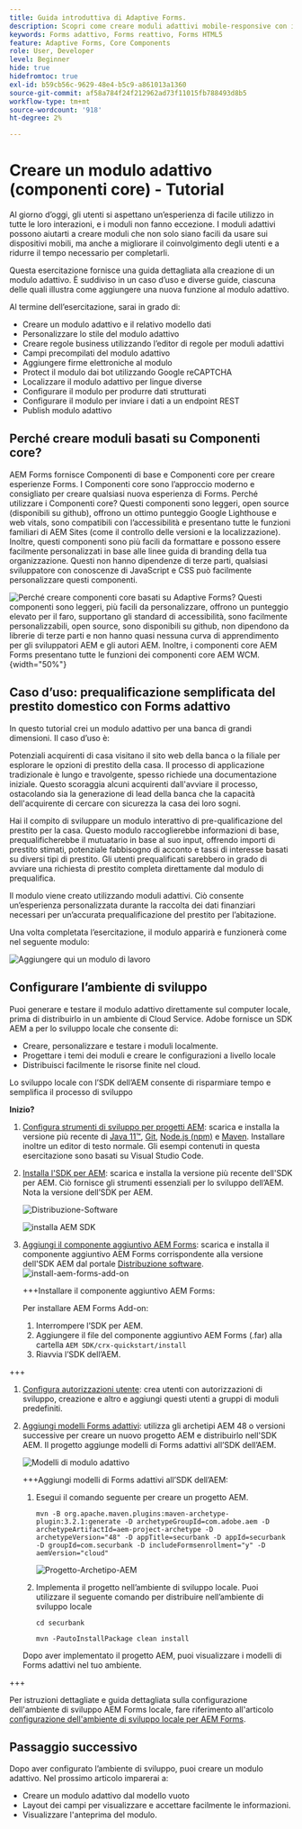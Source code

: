 ```yaml
---
title: Guida introduttiva di Adaptive Forms.
description: Scopri come creare moduli adattivi mobile-responsive con il nostro tutorial dettagliato. Questi moduli si adattano perfettamente ai diversi dispositivi, garantendo un’esperienza fluida.
keywords: Forms adattivo, Forms reattivo, Forms HTML5
feature: Adaptive Forms, Core Components
role: User, Developer
level: Beginner
hide: true
hidefromtoc: true
exl-id: b59cb56c-9629-48e4-b5c9-a861013a1360
source-git-commit: af58a784f24f212962ad73f11015fb788493d8b5
workflow-type: tm+mt
source-wordcount: '918'
ht-degree: 2%

---
```


# Creare un modulo adattivo (componenti core) - Tutorial

Al giorno d’oggi, gli utenti si aspettano un’esperienza di facile utilizzo in tutte le loro interazioni, e i moduli non fanno eccezione. I moduli adattivi possono aiutarti a creare moduli che non solo siano facili da usare sui dispositivi mobili, ma anche a migliorare il coinvolgimento degli utenti e a ridurre il tempo necessario per completarli.

Questa esercitazione fornisce una guida dettagliata alla creazione di un modulo adattivo. È suddiviso in un caso d’uso e diverse guide, ciascuna delle quali illustra come aggiungere una nuova funzione al modulo adattivo.

Al termine dell’esercitazione, sarai in grado di:

* Creare un modulo adattivo e il relativo modello dati
* Personalizzare lo stile del modulo adattivo
* Creare regole business utilizzando l’editor di regole per moduli adattivi
* Campi precompilati del modulo adattivo
* Aggiungere firme elettroniche al modulo
* Protect il modulo dai bot utilizzando Google reCAPTCHA
* Localizzare il modulo adattivo per lingue diverse
* Configurare il modulo per produrre dati strutturati
* Configurare il modulo per inviare i dati a un endpoint REST
* Publish modulo adattivo


## Perché creare moduli basati su Componenti core?

AEM Forms fornisce Componenti di base e Componenti core per creare esperienze Forms. I Componenti core sono l’approccio moderno e consigliato per creare qualsiasi nuova esperienza di Forms. Perché utilizzare i Componenti core? Questi componenti sono leggeri, open source (disponibili su github), offrono un ottimo punteggio Google Lighthouse e web vitals, sono compatibili con l’accessibilità e presentano tutte le funzioni familiari di AEM Sites (come il controllo delle versioni e la localizzazione). Inoltre, questi componenti sono più facili da formattare e possono essere facilmente personalizzati in base alle linee guida di branding della tua organizzazione. Questi non hanno dipendenze di terze parti, qualsiasi sviluppatore con conoscenze di JavaScript e CSS può facilmente personalizzare questi componenti.

![Perché creare componenti core basati su Adaptive Forms? Questi componenti sono leggeri, più facili da personalizzare, offrono un punteggio elevato per il faro, supportano gli standard di accessibilità, sono facilmente personalizzabili, open source, sono disponibili su github, non dipendono da librerie di terze parti e non hanno quasi nessuna curva di apprendimento per gli sviluppatori AEM e gli autori AEM. Inoltre, i componenti core AEM Forms presentano tutte le funzioni dei componenti core AEM WCM.](/help/forms/assets/cc-core-components-benefits.png){width="50%"}

## Caso d’uso: prequalificazione semplificata del prestito domestico con Forms adattivo

In questo tutorial crei un modulo adattivo per una banca di grandi dimensioni. Il caso d’uso è:

Potenziali acquirenti di casa visitano il sito web della banca o la filiale per esplorare le opzioni di prestito della casa. Il processo di applicazione tradizionale è lungo e travolgente, spesso richiede una documentazione iniziale. Questo scoraggia alcuni acquirenti dall&#39;avviare il processo, ostacolando sia la generazione di lead della banca che la capacità dell&#39;acquirente di cercare con sicurezza la casa dei loro sogni.

Hai il compito di sviluppare un modulo interattivo di pre-qualificazione del prestito per la casa. Questo modulo raccoglierebbe informazioni di base, prequalificherebbe il mutuatario in base al suo input, offrendo importi di prestito stimati, potenziale fabbisogno di acconto e tassi di interesse basati su diversi tipi di prestito. Gli utenti prequalificati sarebbero in grado di avviare una richiesta di prestito completa direttamente dal modulo di prequalifica.

Il modulo viene creato utilizzando moduli adattivi. Ciò consente un’esperienza personalizzata durante la raccolta dei dati finanziari necessari per un’accurata prequalificazione del prestito per l’abitazione.

Una volta completata l’esercitazione, il modulo apparirà e funzionerà come nel seguente modulo:

![Aggiungere qui un modulo di lavoro](/help/forms/assets/cc-tutorial-final-form.png)

## Configurare l’ambiente di sviluppo

Puoi generare e testare il modulo adattivo direttamente sul computer locale, prima di distribuirlo in un ambiente di Cloud Service. Adobe fornisce un SDK AEM a per lo sviluppo locale che consente di:

* Creare, personalizzare e testare i moduli localmente.
* Progettare i temi dei moduli e creare le configurazioni a livello locale
* Distribuisci facilmente le risorse finite nel cloud.

Lo sviluppo locale con l’SDK dell’AEM consente di risparmiare tempo e semplifica il processo di sviluppo


**Inizio?**

1. [Configura strumenti di sviluppo per progetti AEM](/help/forms/setup-local-development-environment.md#set-up-development-tools-for-aem-projects): scarica e installa la versione più recente di [Java 11™](https://experienceleague.adobe.com/docs/experience-manager-learn/cloud-service/local-development-environment-set-up/development-tools.html?lang=en#local-development-environment-set-up), [Git](https://experienceleague.adobe.com/docs/experience-manager-learn/cloud-service/local-development-environment-set-up/development-tools.html?lang=en#install-git), [Node.js (npm)](https://experienceleague.adobe.com/docs/experience-manager-learn/cloud-service/local-development-environment-set-up/development-tools.html?lang=en#node-js) e [Maven](https://experienceleague.adobe.com/docs/experience-manager-learn/cloud-service/local-development-environment-set-up/development-tools.html?lang=en#install-maven). Installare inoltre un editor di testo normale. Gli esempi contenuti in questa esercitazione sono basati su Visual Studio Code.

1. [Installa l&#39;SDK per AEM](/help/forms/setup-local-development-environment.md#set-up-local-experience-manager-environment-for-development): scarica e installa la versione più recente dell&#39;SDK per AEM. Ciò fornisce gli strumenti essenziali per lo sviluppo dell’AEM. Nota la versione dell’SDK per AEM.

   ![Distribuzione-Software](/help/forms/assets/software-distribution.png)

   ![installa AEM SDK](/help/forms/assets/start-aem-sdk.png)

1. [Aggiungi il componente aggiuntivo AEM Forms](/help/forms/setup-local-development-environment.md#add-forms-archive-to-local-author-and-publish-instances-and-configure-forms-specific-users): scarica e installa il componente aggiuntivo AEM Forms corrispondente alla versione dell&#39;SDK AEM dal portale [Distribuzione software](https://experience.adobe.com/#/downloads).
   ![install-aem-forms-add-on](/help/forms/assets/install-aem-forms-add-on.png)

   +++Installare il componente aggiuntivo AEM Forms:

   Per installare AEM Forms Add-on:

   1. Interrompere l’SDK per AEM.
   1. Aggiungere il file del componente aggiuntivo AEM Forms (.far) alla cartella `AEM SDK/crx-quickstart/install`
   1. Riavvia l’SDK dell’AEM.

+++

1. [Configura autorizzazioni utente](/help/forms/setup-local-development-environment.md#configure-users-and-permissions): crea utenti con autorizzazioni di sviluppo, creazione e altro e aggiungi questi utenti a gruppi di moduli predefiniti.


1. [Aggiungi modelli Forms adattivi](/help/forms/setup-local-development-environment.md#set-up-a-development-project-for-forms-based-on-experience-manager-archetype): utilizza gli archetipi AEM 48 o versioni successive per creare un nuovo progetto AEM e distribuirlo nell&#39;SDK AEM. Il progetto aggiunge modelli di Forms adattivi all’SDK dell’AEM.

   ![Modelli di modulo adattivo](/help/forms/assets/adaptive-forms-templates.png)

   +++Aggiungi modelli di Forms adattivi all’SDK dell’AEM:

   1. Esegui il comando seguente per creare un progetto AEM.

      ```
      mvn -B org.apache.maven.plugins:maven-archetype-plugin:3.2.1:generate -D archetypeGroupId=com.adobe.aem -D archetypeArtifactId=aem-project-archetype -D archetypeVersion="48" -D appTitle=securbank -D appId=securbank -D groupId=com.securbank -D includeFormsenrollment="y" -D aemVersion="cloud"
      ```

      ![Progetto-Archetipo-AEM](/help/forms/assets/aem-archetype-project.png)

   1. Implementa il progetto nell’ambiente di sviluppo locale. Puoi utilizzare il seguente comando per distribuire nell’ambiente di sviluppo locale

      ```
      cd securbank
      
      mvn -PautoInstallPackage clean install
      ```

   Dopo aver implementato il progetto AEM, puoi visualizzare i modelli di Forms adattivi nel tuo ambiente.

+++


Per istruzioni dettagliate e guida dettagliata sulla configurazione dell&#39;ambiente di sviluppo AEM Forms locale, fare riferimento all&#39;articolo [configurazione dell&#39;ambiente di sviluppo locale per AEM Forms](/help/forms/setup-local-development-environment.md).



## Passaggio successivo

Dopo aver configurato l’ambiente di sviluppo, puoi creare un modulo adattivo. Nel prossimo articolo imparerai a:

* Creare un modulo adattivo dal modello vuoto
* Layout dei campi per visualizzare e accettare facilmente le informazioni.
* Visualizzare l&#39;anteprima del modulo.

<!-- 

### Step 2: Create Form Data Model

A form data model lets you connect an adaptive form to disparate data sources. For example, AEM user profile, RESTful web services, SOAP-based web services, OData services, and relational databases. You can use the form data model with an adaptive form to retrieve, update, delete, and add data to connected data sources.

Goals of article:

* Create the form data model using Rest endpoint.
* Add data model objects so you can form the data model.
* Configure read and write services for the form data model.
* Test form data model and configured services with test data.

### Step 4: Apply rules to adaptive form fields

AEM Forms provide an editor to write rules on adaptive form objects. These rules define actions to trigger on form objects based on preset conditions, user inputs, and user actions on the form. It helps ensure accuracy and speeds up the form-filling experience.

Goals:

* Create and apply rules to adaptive form fields.
* Use rules to trigger form data model services to update the data to database.

### Step 5: Style your adaptive form

Adaptive forms provide OOTB themes and allows you to customize an existing theme to make a brand specific theme. 


A theme contains styling details for components and panels, and you can reuse a theme in different forms. Styles include properties such as background colors, state colors, transparency, alignment, and size. When you apply the theme to your form, the specified style reflects on corresponding components of your form.

Goals:

* Apply an out of the box theme to an adaptive form.
* Create your brand specific theme.


### Step 6: Publish your adaptive form

You can publish adaptive forms as a stand-alone form (single page application), include in AEM Sites page, or include in a non-AEM Sites page.

Goals:

* Publish the adaptive form as an AEM Page.
* Embed the adaptive form in an AEM Sites Page.
* Embed the adaptive form in an external webpage (a non-AEM webpage hosted outside AEM).

-->
